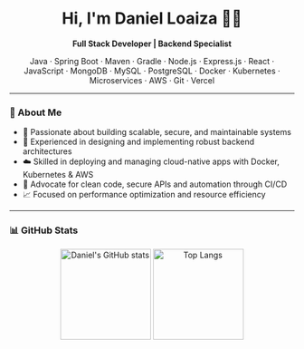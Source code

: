 <h1 align="center">Hi, I'm Daniel Loaiza 👨‍💻</h1>
<p align="center">
  <strong>Full Stack Developer | Backend Specialist</strong>
</p>

<p align="center">
  Java · Spring Boot · Maven · Gradle · Node.js · Express.js · React · JavaScript · MongoDB · MySQL · PostgreSQL · Docker · Kubernetes · Microservices · AWS · Git · Vercel
</p>

---

### 🚀 About Me

- 🔧 Passionate about building scalable, secure, and maintainable systems  
- 🔁 Experienced in designing and implementing robust backend architectures  
- ☁️ Skilled in deploying and managing cloud-native apps with Docker, Kubernetes & AWS  
- 🔐 Advocate for clean code, secure APIs and automation through CI/CD  
- 📈 Focused on performance optimization and resource efficiency  

---

### 📊 GitHub Stats

<p align="center">
  <img src="https://github-readme-stats.vercel.app/api?username=loaiza000&show_icons=true&theme=dark" alt="Daniel's GitHub stats" height="160"/>
  <img src="https://github-readme-stats.vercel.app/api/top-langs/?username=loaiza000&layout=compact&theme=dark" alt="Top Langs" height="160"/>
</p>
